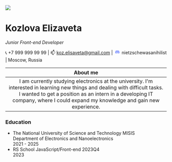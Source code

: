 ![](https://styles.redditmedia.com/t5_9gx1as/styles/communityIcon_nt5gvtcqk5rb1.png)
# Kozlova Elizaveta
*Junior Front-end Developer*

:telephone_receiver: +7 999 999 99 99 | :mailbox: koz.elisaveta@gmail.com | <svg xmlns="http://www.w3.org/2000/svg" x="0px" y="0px" width="20" height="15" viewBox="0 0 48 48">
<path fill="#8c9eff" d="M40,12c0,0-4.585-3.588-10-4l-0.488,0.976C34.408,10.174,36.654,11.891,39,14c-4.045-2.065-8.039-4-15-4s-10.955,1.935-15,4c2.346-2.109,5.018-4.015,9.488-5.024L18,8c-5.681,0.537-10,4-10,4s-5.121,7.425-6,22c5.162,5.953,13,6,13,6l1.639-2.185C13.857,36.848,10.715,35.121,8,32c3.238,2.45,8.125,5,16,5s12.762-2.55,16-5c-2.715,3.121-5.857,4.848-8.639,5.815L33,40c0,0,7.838-0.047,13-6C45.121,19.425,40,12,40,12z M17.5,30c-1.933,0-3.5-1.791-3.5-4c0-2.209,1.567-4,3.5-4s3.5,1.791,3.5,4C21,28.209,19.433,30,17.5,30z M30.5,30c-1.933,0-3.5-1.791-3.5-4c0-2.209,1.567-4,3.5-4s3.5,1.791,3.5,4C34,28.209,32.433,30,30.5,30z"></path>
</svg> nietzschewasanihilist | Moscow, Russia

| About me |
|:-:|
| I am currently studying electronics at the university. I'm interested in learning new things and dealing with difficult tasks. I wanted to get a position as an intern in a developing IT company, where I could expand my knowledge and gain new experience.|
### Education
* The National University of Science and Technology MISIS\
Department of Electronics and Nanoelectronics\
2021 - 2025
* RS School JavaScript/Front-end 2023Q4\
2023